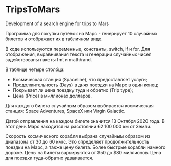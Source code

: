 # TripsToMars
 Development of a search engine for trips to Mars

Программа для покупки путёвок на Марс - 
генерирует 10 случайных билетов и отображает их в табличном виде.

В коде используются переменные, константы, switch, if и for. Для отображения, выравнивания текста и генерации случайных чисел задействованы пакеты fmt и math/rand.

В таблице четыре столбца:

- Космическая станция (Spaceline), что предоставляет услуги;
- Продолжительность (Days) в днях поездки на Марс в один конец;
- Покрывает ли цена поездку туда и обратно (Trip type);
- Цена (Price) в миллионах долларов.

Для каждого билета случайным образом выбирается космическая станция: Space Adventures, SpaceX или Virgin Galactic.

Датой отправления на каждом билете значится 13 Октября 2020 года. В этот день Марс находится на расстоянии 62 100 000 км от Земли.

Скорость космического корабля выбрана случайным образом из диапазона от 30 до 60 км/c. 
Это определяет продолжительность поездки на Марс, а также цену билета. Более быстрые корабли намного дороже. 
Цены на билеты варьируются от $50 до $80 миллионов. Цена для поездки туда-обратно удваивается.
 
